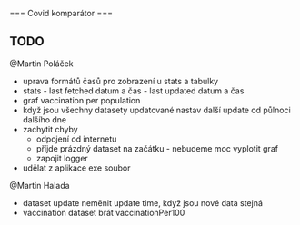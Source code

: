 === Covid komparátor ===

## TODO
@Martin Poláček
- uprava formátů časů pro zobrazení u stats a tabulky
- stats - last fetched datum a čas
        - last updated datum a čas
- graf vaccination per population
- když jsou všechny datasety updatované nastav další update od půlnoci dalšího dne
- zachytit chyby
    - odpojení od internetu
    - příjde prázdný dataset na začátku - nebudeme moc vyplotit graf
    - zapojit logger
- udělat z aplikace exe soubor

@Martin Halada
- dataset update neměnit update time, když jsou nové data stejná
- vaccination dataset brát vaccinationPer100